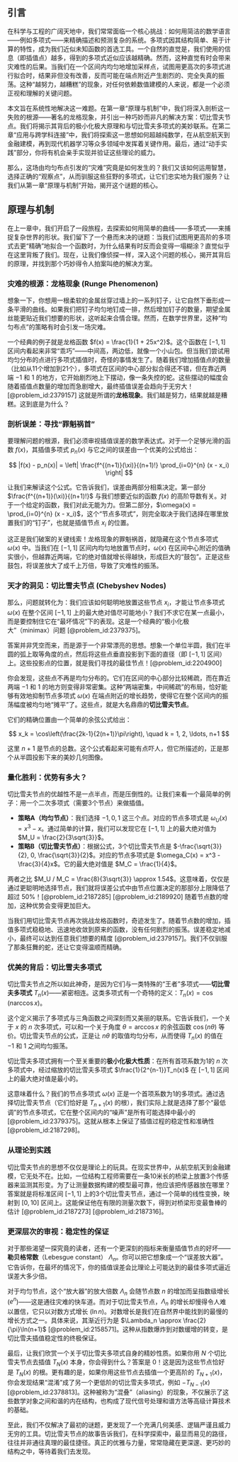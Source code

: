 ## 引言
在科学与工程的广阔天地中，我们常常面临一个核心挑战：如何用简洁的数学语言——例如多项式——来精确描述和预测复杂的系统。多项式因其结构简单、易于计算的特性，成为我们近似未知函数的首选工具。一个自然的直觉是，我们使用的信息（即插值点）越多，得到的多项式近似应该越精确。然而，这种直觉有时会带来灾难性的后果。当我们在一个区间内均匀地增加采样点，试图用更高次的多项式进行拟合时，结果非但没有改善，反而可能在端点附近产生剧烈的、完全失真的振荡。这种“越努力，越糟糕”的现象，对任何依赖数值建模的人来说，都是一个必须正视和理解的关键问题。

本文旨在系统性地解决这一难题。在第一章“原理与机制”中，我们将深入剖析这一失败的根源——著名的龙格现象，并引出一种巧妙而非凡的解决方案：切比雪夫节点。我们将揭示其背后的极小化极大原理和与切比雪夫多项式的美妙联系。在第二章“应用与跨学科连接”中，我们将探索这一思想如何超越纯数学，在从航空航天到金融建模，再到现代机器学习等众多领域中发挥着关键作用。最后，通过“动手实践”部分，你将有机会亲手实现并验证这些理论的威力。

那么，这场由均匀布点引发的“灾难”究竟是如何发生的？我们又该如何运用智慧，选择正确的“观察点”，从而驯服这些狂野的多项式，让它们忠实地为我们服务？让我们从第一章“原理与机制”开始，揭开这个谜题的核心。

## 原理与机制

在上一章中，我们开启了一段旅程，去探索如何用简单的曲线——多项式——来捕捉复杂世界的形状。我们留下了一个悬而未决的谜题：当我们试图用更高阶的多项式去更“精确”地拟合一个函数时，为什么结果有时反而会变得一塌糊涂？直觉似乎在这里背叛了我们。现在，让我们像侦探一样，深入这个问题的核心，揭开其背后的原理，并找到那个巧妙得令人拍案叫绝的解决方案。

### 灾难的根源：龙格现象 (Runge Phenomenon)

想象一下，你想用一根柔软的金属丝穿过墙上的一系列钉子，让它自然下垂形成一条平滑的曲线。如果我们把钉子均匀地钉成一排，然后增加钉子的数量，期望金属丝能更贴近我们想要的形状，这听起来合情合理。然而，在数学世界里，这种“均匀布点”的策略有时会引发一场灾难。

一个经典的例子就是龙格函数 $f(x) = \frac{1}{1 + 25x^2}$。这个函数在 $[-1, 1]$ 区间内看起来非常“乖巧”——中间高，两边低，就像一个小山包。但当我们尝试用均匀分布的点进行多项式插值时，奇怪的事情发生了。随着我们增加插值点的数量（比如从11个增加到21个），多项式在区间的中心部分拟合得还不错，但在靠近两端 $-1$ 和 $1$ 的地方，它开始剧烈地上下摆动，像一条失控的蛇。这些摆动的幅度会随着插值点数量的增加而急剧增大，最终插值误差会趋向于无穷大！[@problem_id:2379157] 这就是所谓的**龙格现象**。我们越是努力，结果就越是糟糕。这到底是为什么？

### 剖析误差：寻找“罪魁祸首”

要理解问题的根源，我们必须审视插值误差的数学表达式。对于一个足够光滑的函数 $f(x)$，其插值多项式 $p_n(x)$ 与它之间的误差由一个优美的公式给出：

$$ |f(x) - p_n(x)| = \left| \frac{f^{(n+1)}(\xi)}{(n+1)!} \prod_{i=0}^{n} (x - x_i) \right| $$

让我们来解读这个公式。它告诉我们，误差由两部分相乘决定。第一部分 $\frac{f^{(n+1)}(\xi)}{(n+1)!}$ 与我们想要近似的函数 $f(x)$ 的高阶导数有关。对于一个给定的函数，我们对此无能为力。但第二部分，$\omega(x) = \prod_{i=0}^{n} (x - x_i)$，这个“节点多项式”，则完全取决于我们选择在哪里放置我们的“钉子”，也就是插值节点 $x_i$ 的位置。

这正是我们破案的关键线索！龙格现象的罪魁祸首，就隐藏在这个节点多项式 $\omega(x)$ 中。当我们在 $[-1, 1]$ 区间内均匀地放置节点时，$\omega(x)$ 在区间中心附近的值确实很小，但越靠近两端，它的绝对值就增长得越快，形成巨大的“鼓包”。正是这些鼓包，将误差放大了成千上万倍，导致了灾难性的振荡。

### 天才的洞见：切比雪夫节点 (Chebyshev Nodes)

那么，问题就转化为：我们应该如何聪明地放置这些节点 $x_i$，才能让节点多项式 $\omega(x)$ 在整个区间 $[-1, 1]$ 上的最大绝对值尽可能地小？我们不求它在某一点最小，而是要控制住它在“最坏情况”下的表现。这是一个经典的“极小化极大”（minimax）问题 [@problem_id:2379375]。

答案并非凭空而来，而是源于一个非常漂亮的思想。想象一个单位半圆，我们在半圆的弧上取等角度的点，然后将这些点垂直投影到下面的直径（即 $[-1, 1]$ 区间）上。这些投影点的位置，就是我们寻找的最佳节点！[@problem_id:2204900]



你会发现，这些点不再是均匀分布的。它们在区间的中心部分比较稀疏，而在靠近两端 $-1$ 和 $1$ 的地方则变得非常密集。这种“两端密集，中间稀疏”的布局，恰好能够有效地抑制节点多项式 $\omega(x)$ 在端点附近的增长趋势，使得它在整个区间内的振荡幅度被均匀地“摊平”了。这些点，就是大名鼎鼎的**切比雪夫节点**。

它们的精确位置由一个简单的余弦公式给出：

$$ x_k = \cos\left(\frac{2k-1}{2(n+1)}\pi\right), \quad k = 1, 2, \ldots, n+1 $$

这里 $n+1$ 是节点的总数。这个公式看起来可能有点吓人，但它所描述的，正是那个从半圆投影下来的美妙几何图像。

### 量化胜利：优势有多大？

切比雪夫节点的优越性不是一点半点，而是压倒性的。让我们来看一个最简单的例子：用一个二次多项式（需要3个节点）来做插值。

-   **策略A（均匀节点）**：我们选择 $-1, 0, 1$ 这三个点。对应的节点多项式是 $\omega_U(x) = x^3 - x$。通过简单的计算，我们可以发现它在 $[-1, 1]$ 上的最大绝对值为 $M_U = \frac{2}{3\sqrt{3}}$。
-   **策略B（切比雪夫节点）**：根据公式，3个切比雪夫节点是 $-\frac{\sqrt{3}}{2}, 0, \frac{\sqrt{3}}{2}$。对应的节点多项式是 $\omega_C(x) = x^3 - \frac{3}{4}x$。它的最大绝对值是 $M_C = \frac{1}{4}$。

两者之比 $M_U / M_C = \frac{8}{3\sqrt{3}} \approx 1.54$。这意味着，仅仅是通过更聪明地选择节点，我们就将误差公式中由节点位置决定的那部分上限降低了超过 $50\%$！[@problem_id:2187285] [@problem_id:2189920] 随着节点数的增加，这种优势会变得更加巨大。

当我们用切比雪夫节点再次挑战龙格函数时，奇迹发生了。随着节点数的增加，插值多项式稳稳地、迅速地收敛到原来的函数，没有任何剧烈的振荡。误差稳定地减小，最终可以达到任意我们想要的精度 [@problem_id:2379157]。我们不仅驯服了那条狂舞的蛇，还让它变得温顺而精确。

### 优美的背后：切比雪夫多项式

切比雪夫节点之所以如此神奇，是因为它们与一类特殊的“王者”多项式——**切比雪夫多项式** $T_n(x)$——紧密相连。这类多项式有一个奇特的定义：$T_n(x) = \cos(n \arccos x)$。

这个定义揭示了多项式与三角函数之间深刻而又美丽的联系。它告诉我们，一个关于 $x$ 的 $n$ 次多项式，可以和一个关于角度 $\theta = \arccos x$ 的余弦函数 $\cos(n\theta)$ 等价。切比雪夫节点的公式，正是让 $n\theta$ 的取值均匀分布，从而使得 $T_n(x)$ 的值在 $-1$ 和 $1$ 之间均匀振荡。

切比雪夫多项式拥有一个至关重要的**极小化极大性质**：在所有首项系数为1的 $n$ 次多项式中，经过缩放的切比雪夫多项式 $\frac{1}{2^{n-1}}T_n(x)$ 在 $[-1, 1]$ 区间上的最大绝对值是最小的。

这意味着什么？我们的节点多项式 $\omega(x)$ 正是一个首项系数为1的多项式。通过选择切比雪夫节点（它们恰好是 $T_{n+1}(x)$ 的根），我们实际上就是选择了那个“最低调”的节点多项式，它在整个区间内的“噪声”是所有可能选择中最小的 [@problem_id:2379375]。这就从根本上保证了插值过程的稳定性和准确性 [@problem_id:2187298]。

### 从理论到实践

切比雪夫节点的思想不仅仅是理论上的玩具。在现实世界中，从航空航天到金融建模，它无处不在。比如，一位结构工程师需要在一条10米长的桥梁上放置3个传感器来监测其形变。为了让测量数据构建的模型最可靠，他应该把传感器放在哪里？答案就是将标准区间 $[-1, 1]$ 上的3个切比雪夫节点，通过一个简单的线性变换，映射到 $[0, 10]$ 区间上。这能保证他在有限的测量次数下，得到对桥梁形变最鲁棒的估计 [@problem_id:2187273] [@problem_id:2187316]。

### 更深层次的审视：稳定性的保证

对于那些渴望一探究竟的读者，还有一个更深刻的指标来衡量插值节点的好坏——**勒贝格常数**（Lebesgue constant） $\Lambda_n$。你可以把它想象成一个“误差放大器”。它告诉你，在最坏的情况下，你的插值误差会比理论上可能达到的最佳多项式逼近误差大多少倍。

对于均匀节点，这个“放大器”的放大倍数 $\Lambda_n$ 会随节点数 $n$ 的增加而呈指数级增长 ($e^n$)——这是通往灾难的快车道。而对于切比雪夫节点，$\Lambda_n$ 的增长却慢得令人难以置信，它只以对数方式增长 ($\ln n$)。对数增长是我们在自然界中能找到的最慢的增长方式之一。具体来说，其渐近行为是 $\Lambda_n \approx \frac{2}{\pi}\ln(n+1)$ [@problem_id:2158571]。这种从指数爆炸到对数缓增的转变，是切比雪夫插值稳定性的终极保证。

最后，让我们欣赏一个关于切比雪夫多项式自身的精妙性质。如果你用 $N$ 个切比雪夫节点去插值 $T_N(x)$ 本身，你会得到什么？答案是 0！这是因为这些节点恰好是 $T_N(x)$ 的根。更有趣的是，如果你用这些节点去插值一个更高阶的 $T_{N+1}(x)$，你会发现结果“混淆”成了另一个更低阶的切比雪夫多项式，例如 $-T_{N-1}(x)$ [@problem_id:2378813]。这种被称为“混叠”（aliasing）的现象，不仅展示了这些数学对象之间和谐的内在结构，也构成了现代信号处理和谱方法等高级计算技术的基础。

至此，我们不仅解决了最初的谜题，更发现了一个充满几何美感、逻辑严谨且威力无穷的工具。切比雪夫节点的故事告诉我们，在科学探索中，最显而易见的路径，往往并非通往真理的最佳捷径。真正的优雅与力量，常常隐藏在更深邃、更巧妙的结构之中，等待着我们去发现。